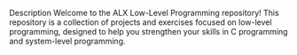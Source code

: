 Description
Welcome to the ALX Low-Level Programming repository! This repository is a collection of projects and exercises focused on low-level programming, designed to help you strengthen your skills in C programming and system-level programming.

